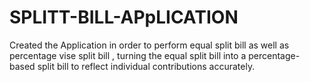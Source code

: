 # SPLITT-BILL-APpLICATION
Created the Application in order to perform equal split bill as well as  percentage vise split bill , turning the equal split bill into a percentage-based split bill to reflect individual contributions accurately.
